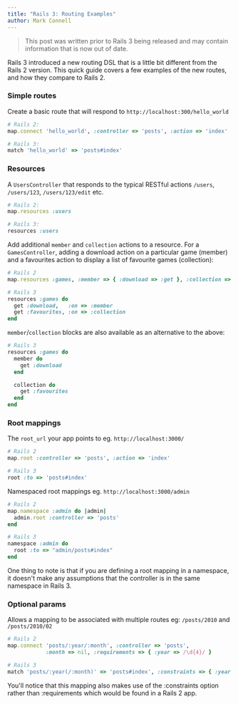 ```yaml
---
title: "Rails 3: Routing Examples"
author: Mark Connell
---
```


> This post was written prior to Rails 3 being released and may contain information that is now out of date.

Rails 3 introduced a new routing DSL that is a little bit different from the Rails 2 version. This quick guide covers a few examples of the new routes, and how they compare to Rails 2.

### Simple routes

Create a basic route that will respond to `http://localhost:300/hello_world`

```ruby
# Rails 2:
map.connect 'hello_world', :controller => 'posts', :action => 'index'

# Rails 3:
match 'hello_world' => 'posts#index'
```

### Resources

A `UsersController` that responds to the typical RESTful actions `/users`, `/users/123`, `/users/123/edit` etc.

```ruby
# Rails 2:
map.resources :users

# Rails 3:
resources :users
```

Add additional `member` and `collection` actions to a resource. For a `GamesController`, adding a download action on a particular game (member) and a favourites action to display a list of favourite games (collection):

```ruby
# Rails 2
map.resources :games, :member => { :download => :get }, :collection => { :favourites => :get }

# Rails 3
resources :games do
  get :download,   :on => :member
  get :favourites, :on => :collection
end
```

`member`/`collection` blocks are also available as an alternative to the above:

```ruby
# Rails 3
resources :games do
  member do
    get :download
  end

  collection do
    get :favourites
  end
end
```

### Root mappings
The `root_url` your app points to eg. `http://localhost:3000/`

```ruby
# Rails 2
map.root :controller => 'posts', :action => 'index'

# Rails 3
root :to => 'posts#index'
```

Namespaced root mappings eg. `http://localhost:3000/admin`

```ruby
# Rails 2
map.namespace :admin do |admin|
  admin.root :controller => 'posts'
end

# Rails 3
namespace :admin do
  root :to => "admin/posts#index"
end
```

One thing to note is that if you are defining a root mapping in a namespace, it doesn't make any assumptions that the controller is in the same namespace in Rails 3.

### Optional params
Allows a mapping to be associated with multiple routes eg: `/posts/2010` and `/posts/2010/02`

```ruby
# Rails 2
map.connect 'posts/:year/:month', :controller => 'posts',
            :month => nil, :requirements => { :year => /\d{4}/ }

# Rails 3
match 'posts/:year(/:month)' => 'posts#index', :constraints => { :year => /\d{4}/ }
```

You'll notice that this mapping also makes use of the :constraints option rather than :requirements which would be found in a Rails 2 app.
